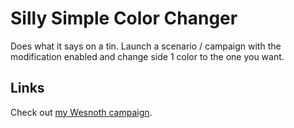 # Silly Simple Color Changer

Does what it says on a tin. Launch a scenario / campaign with the modification enabled and change side 1 color to the one you want.

## Links

Check out [my Wesnoth campaign](https://github.com/AnekronCZ/The_Rootless).
